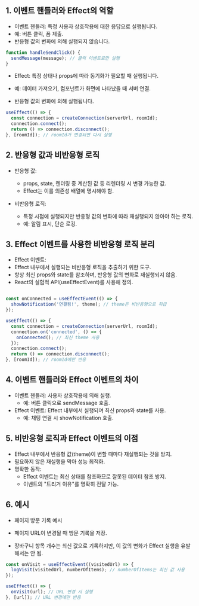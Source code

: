 ## 1. 이벤트 핸들러와 Effect의 역할
- 이벤트 핸들러: 특정 사용자 상호작용에 대한 응답으로 실행됩니다.
- 예: 버튼 클릭, 폼 제출.
- 반응형 값의 변화에 의해 실행되지 않습니다.
``` jsx
function handleSendClick() {
  sendMessage(message); // 클릭 이벤트로만 실행
}
```
- Effect: 특정 상태나 props에 따라 동기화가 필요할 때 실행됩니다.

- 예: 데이터 가져오기, 컴포넌트가 화면에 나타났을 때 서버 연결.
- 반응형 값의 변화에 의해 실행됩니다.
``` jsx
useEffect(() => {
  const connection = createConnection(serverUrl, roomId);
  connection.connect();
  return () => connection.disconnect();
}, [roomId]); // roomId가 변경되면 다시 실행
```
## 2. 반응형 값과 비반응형 로직
- 반응형 값:
    - props, state, 렌더링 중 계산된 값 등 리렌더링 시 변경 가능한 값.
    - Effect는 이를 의존성 배열에 명시해야 함.

- 비반응형 로직:
    - 특정 시점에 실행되지만 반응형 값의 변화에 따라 재실행되지 않아야 하는 로직.
    - 예: 알림 표시, 단순 로깅.
## 3. Effect 이벤트를 사용한 비반응형 로직 분리
- Effect 이벤트:
- Effect 내부에서 실행되는 비반응형 로직을 추출하기 위한 도구.
- 항상 최신 props와 state를 참조하며, 반응형 값의 변화로 재실행되지 않음.
- React의 실험적 API(useEffectEvent)를 사용해 정의.

``` jsx

const onConnected = useEffectEvent(() => {
  showNotification('연결됨!', theme); // theme은 비반응형으로 취급
});

useEffect(() => {
  const connection = createConnection(serverUrl, roomId);
  connection.on('connected', () => {
    onConnected(); // 최신 theme 사용
  });
  connection.connect();
  return () => connection.disconnect();
}, [roomId]); // roomId에만 반응
```
## 4. 이벤트 핸들러와 Effect 이벤트의 차이
- 이벤트 핸들러: 사용자 상호작용에 의해 실행.
    - 예: 버튼 클릭으로 sendMessage 호출.
- Effect 이벤트: Effect 내부에서 실행되며 최신 props와 state를 사용.
    - 예: 채팅 연결 시 showNotification 호출.
## 5. 비반응형 로직과 Effect 이벤트의 이점
- Effect 내부에서 반응형 값(theme)이 변할 때마다 재실행되는 것을 방지.
- 필요하지 않은 재실행을 막아 성능 최적화.
- 명확한 동작:
    - Effect 이벤트는 최신 상태를 참조하므로 잘못된 데이터 참조 방지.
    - 이벤트의 "트리거 이유"를 명확히 전달 가능.
## 6.  예시
- 페이지 방문 기록 예시

- 페이지 URL이 변경될 때 방문 기록을 저장.
- 장바구니 항목 개수는 최신 값으로 기록하지만, 이 값의 변화가 Effect 실행을 유발해서는 안 됨.
``` jsx
const onVisit = useEffectEvent((visitedUrl) => {
  logVisit(visitedUrl, numberOfItems); // numberOfItems는 최신 값 사용
});

useEffect(() => {
  onVisit(url); // URL 변경 시 실행
}, [url]); // URL 변경에만 반응
```

